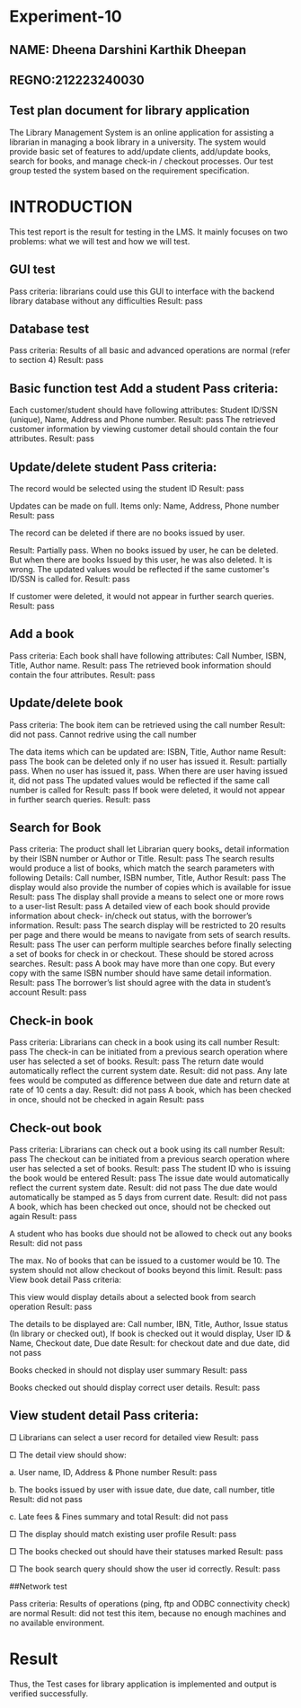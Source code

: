 # Experiment-10
## NAME: Dheena Darshini Karthik Dheepan
## REGNO:212223240030
## Test plan document for library application
The Library Management System is an online application for assisting a librarian in managing a 
book library in a university. The system would provide basic set of features to add/update clients, 
add/update books, search for books, and manage check-in / checkout processes. Our test group 
tested the system based on the requirement specification. 
# INTRODUCTION
This test report is the result for testing in the LMS. It mainly focuses on two problems: what 
we will test and how we will test. 
## GUI test 
Pass criteria: librarians could use this GUI to interface with the backend library database 
without any difficulties 
Result: pass 
## Database test 
Pass criteria: Results of all basic and advanced operations are normal (refer to section 4) 
Result: pass 
## Basic function test Add a student Pass criteria: 
Each customer/student should have following attributes: Student ID/SSN 
(unique), Name, Address and Phone number. 
Result: pass 
The retrieved customer information by viewing customer detail should contain 
the four attributes. 
Result: pass 
## Update/delete student Pass criteria: 
The record would be selected using the student ID 
Result: pass 

Updates can be made on full. Items only: Name, Address, Phone number 
Result: pass 

The record can be deleted if there are no books issued by user. 

Result: Partially pass. When no books issued by user, he can be deleted. But 
when there are books Issued by this user, he was also deleted. It is wrong. 
The updated values would be reflected if the same customer's ID/SSN is called 
for. 
Result: pass 

If customer were deleted, it would not appear in further search queries. 
Result: pass 

## Add a book 

 Pass criteria: 
Each book shall have following attributes: Call Number, ISBN, Title, Author 
name. 
Result: pass 
The retrieved book information should contain the four attributes. 
Result: pass 
## Update/delete book 
Pass criteria: 
The book item can be retrieved using the call number 
Result: did not pass. Cannot redrive using the call number 

 The data items which can be updated are: ISBN, Title, Author name Result: pass 
The book can be deleted only if no user has issued it. 
Result: partially pass. When no user has issued it, pass. When there are 
user having issued it, did not pass 
The updated values would be reflected if the same call number is called for Result: 
pass 
If book were deleted, it would not appear in further search queries. Result: pass 
## Search for Book
Pass criteria: 
The product shall let Librarian query books„ detail information by their 
ISBN number or Author or Title. 
Result: pass 
The search results would produce a list of books, which match the 
search parameters with following Details: Call number, ISBN 
number, Title, Author 
Result: pass 
The display would also provide the number of copies which is available for issue 
Result: pass 
The display shall provide a means to select one or more rows to a user-list Result: 
pass 
A detailed view of each book should provide information about check- 
in/check out status, with the borrower’s information. 
Result: pass 
The search display will be restricted to 20 results per page and there 
would be means to navigate from sets of search results. 
Result: pass 
The user can perform multiple searches before finally selecting a set 
of books for check in or checkout. These should be stored across 
searches. 
Result: pass 
A book may have more than one copy. But every copy with the same 
ISBN number should have same detail information. 
Result: pass 
The borrower’s list should agree with the data in student’s account Result: pass

## Check-in book 
Pass criteria: 
Librarians can check in a book using its call number 
Result: pass 
The check-in can be initiated from a previous search operation where 
user has selected a set of books. 
Result: pass 
The return date would automatically reflect the current 
system date. Result: did not pass. 
Any late fees would be computed as difference between due date and 
return date at rate of 10 cents a day. 
Result: did not pass 
A book, which has been checked in once, should not be checked in again Result: 
pass 
## Check-out book 
Pass criteria: 
Librarians can check out a book using its call number Result: pass 
The checkout can be initiated from a previous search operation where user has selected a set of 
books. 
Result: pass 
The student ID who is issuing the book would be entered Result: pass 
The issue date would automatically reflect the current system date. Result: did not pass 
The due date would automatically be stamped as 5 days from current date. Result: did not pass 
A book, which has been checked out once, should not be checked out again 
Result: pass 

 A student who has books due should not be allowed to check out any books 
Result: did not pass 

 The max. No of books that can be issued to a customer would be 10. The system should not 
allow checkout of books beyond this limit. 
Result: pass View book detail Pass criteria: 

 This view would display details about a selected book from search operation 
Result: pass 

 The details to be displayed are: Call number, IBN, Title, Author, Issue status (In library or 
checked out), If book is checked out it would display, User ID & Name, Checkout date, Due 
date 
Result: for checkout date and due date, did not pass 

 Books checked in should not display user summary 
Result: pass 

 Books checked out should display correct user details. Result: pass 

## View student detail Pass criteria: 
□ Librarians can select a user record for detailed view Result: pass 

□ The detail view should show: 

a. User name, ID, Address & Phone number Result: pass 

b. The books issued by user with issue date, due date, call number, title Result: did not pass 

c. Late fees & Fines summary and total Result: did not pass 

□ The display should match existing user profile Result: pass 

□ The books checked out should have their statuses marked Result: pass 

□ The book search query should show the user id correctly. Result: pass 
 
##Network test 
 
Pass criteria: Results of operations (ping, ftp and ODBC connectivity check) are normal 
Result: did not test this item, because no enough machines and no available environment. 

# Result
Thus, the Test cases for library application is implemented and output is verified successfully.
